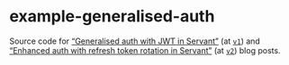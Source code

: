 # example-generalised-auth

Source code for [&ldquo;Generalised auth with JWT in Servant&rdquo;](https://unicolas.github.io/blog/2023-10-28-generalised-auth-with-jwt-in-servant) (at [`v1`](https://github.com/unicolas/example-generalised-auth/releases/tag/v1)) and [&ldquo;Enhanced auth with refresh token rotation in Servant&rdquo;](https://unicolas.github.io/blog/2024-06-22-enhanced-auth-with-refresh-token-rotation-in-servant) (at [`v2`](https://github.com/unicolas/example-generalised-auth/releases/tag/v2)) blog posts.
